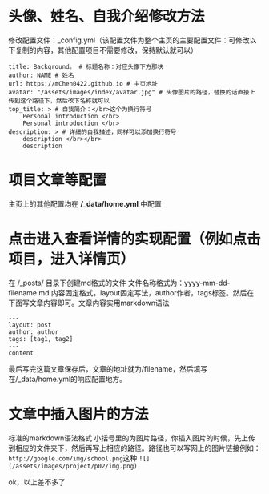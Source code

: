 

# 头像、姓名、自我介绍修改方法
修改配置文件：_config.yml（该配置文件为整个主页的主要配置文件：可修改以下复制的内容，其他配置项目不需要修改，保持默认就可以）
```
title: Background。 # 标题名称：对应头像下方那块
author: NAME # 姓名
url: https://mChen0422.github.io # 主页地址
avatar: "/assets/images/index/avatar.jpg" # 头像图片的路径，替换的话直接上传到这个路径下，然后改下名称就可以
top_title: > # 自我简介：</br>这个为换行符号
    Personal introduction </br>
    Personal introduction </br>
description: > # 详细的自我描述，同样可以添加换行符号
    description </br></br>
    description
```

# 项目文章等配置
主页上的其他配置均在 **/_data/home.yml** 中配置

# 点击进入查看详情的实现配置（例如点击项目，进入详情页）
在 /_posts/ 目录下创建md格式的文件
文件名称格式为：yyyy-mm-dd-filename.md
内容固定格式，layout固定写法，author作者，tags标签。然后在下面写文章内容即可。文章内容实用markdown语法
```
---
layout: post
author: author
tags: [tag1, tag2]
---
content
```

最后写完这篇文章保存后，文章的地址就为/filename，然后填写在/_data/home.yml的响应配置地方。

# 文章中插入图片的方法
标准的markdown语法格式 
小括号里的为图片路径，你插入图片的时候，先上传到相应的文件夹下，然后再写上相应的路径。路径也可以写网上的图片链接例如：`http://google.com/img/school.png`这种
`![](/assets/images/project/p02/img.png)`

ok，以上差不多了









